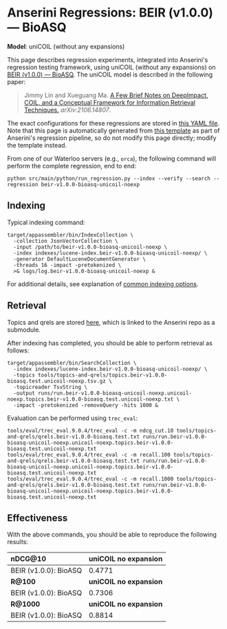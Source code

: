# Anserini Regressions: BEIR (v1.0.0) &mdash; BioASQ

**Model**: uniCOIL (without any expansions)

This page describes regression experiments, integrated into Anserini's regression testing framework, using uniCOIL (without any expansions) on [BEIR (v1.0.0) &mdash; BioASQ](http://beir.ai/).
The uniCOIL model is described in the following paper:

> Jimmy Lin and Xueguang Ma. [A Few Brief Notes on DeepImpact, COIL, and a Conceptual Framework for Information Retrieval Techniques.](https://arxiv.org/abs/2106.14807) _arXiv:2106.14807_.

The exact configurations for these regressions are stored in [this YAML file](../../src/main/resources/regression/beir-v1.0.0-bioasq-unicoil-noexp.yaml).
Note that this page is automatically generated from [this template](../../src/main/resources/docgen/templates/beir-v1.0.0-bioasq-unicoil-noexp.template) as part of Anserini's regression pipeline, so do not modify this page directly; modify the template instead.

From one of our Waterloo servers (e.g., `orca`), the following command will perform the complete regression, end to end:

```
python src/main/python/run_regression.py --index --verify --search --regression beir-v1.0.0-bioasq-unicoil-noexp
```

## Indexing

Typical indexing command:

```
target/appassembler/bin/IndexCollection \
  -collection JsonVectorCollection \
  -input /path/to/beir-v1.0.0-bioasq-unicoil-noexp \
  -index indexes/lucene-index.beir-v1.0.0-bioasq-unicoil-noexp/ \
  -generator DefaultLuceneDocumentGenerator \
  -threads 16 -impact -pretokenized \
  >& logs/log.beir-v1.0.0-bioasq-unicoil-noexp &
```

For additional details, see explanation of [common indexing options](../../docs/common-indexing-options.md).

## Retrieval

Topics and qrels are stored [here](https://github.com/castorini/anserini-tools/tree/master/topics-and-qrels), which is linked to the Anserini repo as a submodule.

After indexing has completed, you should be able to perform retrieval as follows:

```
target/appassembler/bin/SearchCollection \
  -index indexes/lucene-index.beir-v1.0.0-bioasq-unicoil-noexp/ \
  -topics tools/topics-and-qrels/topics.beir-v1.0.0-bioasq.test.unicoil-noexp.tsv.gz \
  -topicreader TsvString \
  -output runs/run.beir-v1.0.0-bioasq-unicoil-noexp.unicoil-noexp.topics.beir-v1.0.0-bioasq.test.unicoil-noexp.txt \
  -impact -pretokenized -removeQuery -hits 1000 &
```

Evaluation can be performed using `trec_eval`:

```
tools/eval/trec_eval.9.0.4/trec_eval -c -m ndcg_cut.10 tools/topics-and-qrels/qrels.beir-v1.0.0-bioasq.test.txt runs/run.beir-v1.0.0-bioasq-unicoil-noexp.unicoil-noexp.topics.beir-v1.0.0-bioasq.test.unicoil-noexp.txt
tools/eval/trec_eval.9.0.4/trec_eval -c -m recall.100 tools/topics-and-qrels/qrels.beir-v1.0.0-bioasq.test.txt runs/run.beir-v1.0.0-bioasq-unicoil-noexp.unicoil-noexp.topics.beir-v1.0.0-bioasq.test.unicoil-noexp.txt
tools/eval/trec_eval.9.0.4/trec_eval -c -m recall.1000 tools/topics-and-qrels/qrels.beir-v1.0.0-bioasq.test.txt runs/run.beir-v1.0.0-bioasq-unicoil-noexp.unicoil-noexp.topics.beir-v1.0.0-bioasq.test.unicoil-noexp.txt
```

## Effectiveness

With the above commands, you should be able to reproduce the following results:

| **nDCG@10**                                                                                                  | **uniCOIL no expansion**|
|:-------------------------------------------------------------------------------------------------------------|-----------|
| BEIR (v1.0.0): BioASQ                                                                                        | 0.4771    |
| **R@100**                                                                                                    | **uniCOIL no expansion**|
| BEIR (v1.0.0): BioASQ                                                                                        | 0.7306    |
| **R@1000**                                                                                                   | **uniCOIL no expansion**|
| BEIR (v1.0.0): BioASQ                                                                                        | 0.8814    |
